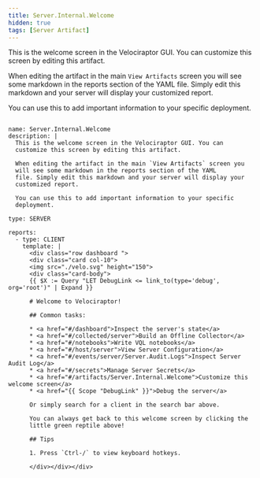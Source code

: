 ```yaml
---
title: Server.Internal.Welcome
hidden: true
tags: [Server Artifact]
---
```


This is the welcome screen in the Velociraptor GUI. You can
customize this screen by editing this artifact.

When editing the artifact in the main `View Artifacts` screen you
will see some markdown in the reports section of the YAML
file. Simply edit this markdown and your server will display your
customized report.

You can use this to add important information to your specific
deployment.


<pre><code class="language-yaml">
name: Server.Internal.Welcome
description: |
  This is the welcome screen in the Velociraptor GUI. You can
  customize this screen by editing this artifact.

  When editing the artifact in the main `View Artifacts` screen you
  will see some markdown in the reports section of the YAML
  file. Simply edit this markdown and your server will display your
  customized report.

  You can use this to add important information to your specific
  deployment.

type: SERVER

reports:
  - type: CLIENT
    template: |
      &lt;div class="row dashboard "&gt;
      &lt;div class="card col-10"&gt;
      &lt;img src="./velo.svg" height="150"&gt;
      &lt;div class="card-body"&gt;
      {{ $X := Query "LET DebugLink &lt;= link_to(type='debug', org='root')" | Expand }}

      # Welcome to Velociraptor!

      ## Common tasks:

      * &lt;a href="#/dashboard"&gt;Inspect the server's state&lt;/a&gt;
      * &lt;a href="#/collected/server"&gt;Build an Offline Collector&lt;/a&gt;
      * &lt;a href="#/notebooks"&gt;Write VQL notebooks&lt;/a&gt;
      * &lt;a href="#/host/server"&gt;View Server Configuration&lt;/a&gt;
      * &lt;a href="#/events/server/Server.Audit.Logs"&gt;Inspect Server Audit Log&lt;/a&gt;
      * &lt;a href="#/secrets"&gt;Manage Server Secrets&lt;/a&gt;
      * &lt;a href="#/artifacts/Server.Internal.Welcome"&gt;Customize this welcome screen&lt;/a&gt;
      * &lt;a href="{{ Scope "DebugLink" }}"&gt;Debug the server&lt;/a&gt;

      Or simply search for a client in the search bar above.

      You can always get back to this welcome screen by clicking the
      little green reptile above!

      ## Tips

      1. Press `Ctrl-/` to view keyboard hotkeys.

      &lt;/div&gt;&lt;/div&gt;&lt;/div&gt;

</code></pre>

